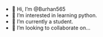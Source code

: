 - 👋 Hi, I’m @Burhan565
- 👀 I’m interested in learning python.  
- 🌱 I’m currently a student. 
- 💞️ I’m looking to collaborate on...

<!---
Burhan565/Burhan565 is a ✨ special ✨ repository because its `README.md` (this file) appears on your GitHub profile.
You can click the Preview link to take a look at your changes.
--->
